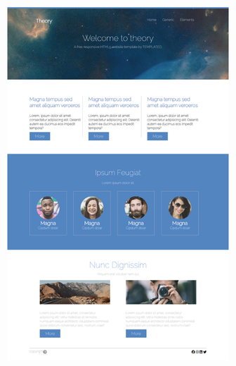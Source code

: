 <!-- Image of webpage -->

<img src="screencapture-127-0-0-1-5500-index-html-2023-12-03-18_30_05.png" alt="img">
